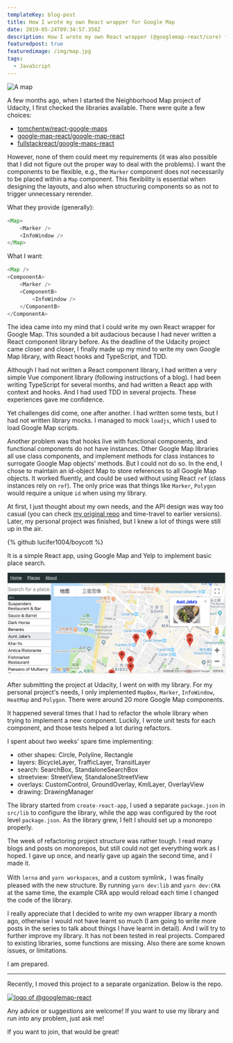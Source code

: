 ```yaml
---
templateKey: blog-post
title: How I wrote my own React wrapper for Google Map
date: 2019-05-24T09:34:57.358Z
description: How I wrote my own React wrapper (@googlemap-react/core) for Google Map
featuredpost: true
featuredimage: /img/map.jpg
tags:
  - JavaScript
---
```

![A map](https://images.unsplash.com/photo-1451988336904-b1a6e8846746?ixlib=rb-1.2.1&ixid=eyJhcHBfaWQiOjEyMDd9&auto=format&fit=crop&w=1000&q=60)

A few months ago, when I started the Neighborhood Map project of Udacity, I first checked the libraries available. There were quite a few choices:

- [tomchentw/react-google-maps](https://github.com/tomchentw/react-google-maps)
- [google-map-react/google-map-react](https://github.com/google-map-react/google-map-react)
- [fullstackreact/google-maps-react](https://github.com/fullstackreact/google-maps-react)

However, none of them could meet my requirements (it was also possible that I did not figure out the proper way to deal with the problems). I want the components to be flexible, e.g., the `Marker` component does not necessarily to be placed within a `Map` component. This flexibility is essential when designing the layouts, and also when structuring components so as not to trigger unnecessary rerender.

What they provide (generally):

```javascript
<Map>
    <Marker />
    <InfoWindow />
</Map>
```

What I want:

```javascript
<Map />
<ComponentA>
    <Marker />
    <ComponentB>
        <InfoWindow />
    </ComponentB>
</ComponentA>

```

The idea came into my mind that I could write my own React wrapper for Google Map. This sounded a bit audacious because I had never written a React component library before. As the deadline of the Udacity project came closer and closer, I finally made up my mind to write my own Google Map library, with React hooks and TypeScript, and TDD.

Although I had not written a React component library, I had written a very simple Vue component library (following instructions of a blog). I had been writing TypeScript for several months, and had written a React app with context and hooks. And I had used TDD in several projects. These experiences gave me confidence.

Yet challenges did come, one after another. I had written some tests, but I had not written library mocks. I managed to mock `loadjs`, which I used to load Google Map scripts.

Another problem was that hooks live with functional components, and functional components do not have instances. Other Google Map libraries all use class components, and implement methods for class instances to surrogate Google Map objects' methods. But I could not do so. In the end, I chose to maintain an id-object Map to store references to all Google Map objects. It worked fluently, and could be used without using React `ref` (class instances rely on `ref`). The only price was that things like `Marker`, `Polygon` would require a unique `id` when using my library.

At first, I just thought about my own needs, and the API design was way too casual (you can check [my original repo](https://github.com/lucifer1004/react-google-map) and time-travel to earlier versions). Later, my personal project was finished, but I knew a lot of things were still up in the air.

{% github lucifer1004/boycott %}

It is a simple React app, using Google Map and Yelp to implement basic place search.

![Screenshot from Boycott](https://github.com/googlemap-react/googlemap-react/raw/master/images/boycott.png)

After submitting the project at Udacity, I went on with my library. For my personal project's needs, I only implemented `MapBox`, `Marker`, `InfoWindow`, `HeatMap` and `Polygon`. There were around 20 more Google Map components.

It happened several times that I had to refactor the whole library when trying to implement a new component. Luckily, I wrote unit tests for each component, and those tests helped a lot during refactors.

I spent about two weeks' spare time implementing:

- other shapes: Circle, Polyline, Rectangle
- layers: BicycleLayer, TrafficLayer, TransitLayer
- search: SearchBox, StandaloneSearchBox
- streetview: StreetView, StandaloneStreetView
- overlays: CustomControl, GroundOverlay, KmlLayer, OverlayView
- drawing: DrawingManager

The library started from `create-react-app`, I used a separate `package.json` in `src/lib` to configure the library, while the app was configured by the root level `package.json`. As the library grew, I felt I should set up a monorepo properly.

The week of refactoring project structure was rather tough. I read many blogs and posts on monorepos, but still could not get everything work as I hoped. I gave up once, and nearly gave up again the second time, and I made it.

With `lerna` and `yarn workspaces`, and a custom symlink，I was finally pleased with the new structure. By running `yarn dev:lib` and `yarn dev:CRA` at the same time, the example CRA app would reload each time I changed the code of the library.

I really appreciate that I decided to write my own wrapper library a month ago, otherwise I would not have learnt so much (I am going to write more posts in the series to talk about things I have learnt in detail). And I will try to further improve my library. It has not been tested in real projects. Compared to existing libraries, some functions are missing. Also there are some known issues, or limitations.

I am prepared.

---

Recently, I moved this project to a separate organization. Below is the repo.

[![logo of @googlemap-react](https://avatars1.githubusercontent.com/u/47935106?s=200&v=4)](https://github.com/lucifer1004/googlemap-react/googlemap-react)

Any advice or suggestions are welcome! If you want to use my library and run into any problem, just ask me!

If you want to join, that would be great!
